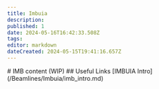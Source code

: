 ```yaml
---
title: Imbuia
description: 
published: 1
date: 2024-05-16T16:42:33.508Z
tags: 
editor: markdown
dateCreated: 2024-05-15T19:41:16.657Z
---
```


\# IMB content (WIP) ## Useful Links \[IMBUIA Intro\](/Beamlines/Imbuia/imb\_intro.md)